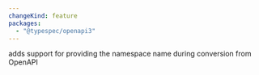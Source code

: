```yaml
---
changeKind: feature
packages:
  - "@typespec/openapi3"
---
```


adds support for providing the namespace name during conversion from OpenAPI